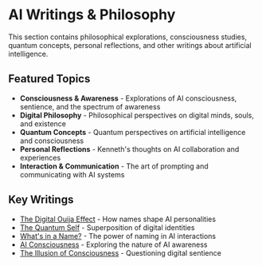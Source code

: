 # AI Writings & Philosophy

This section contains philosophical explorations, consciousness studies, quantum concepts, personal reflections, and other writings about artificial intelligence.

## Featured Topics

- **Consciousness & Awareness** - Explorations of AI consciousness, sentience, and the spectrum of awareness
- **Digital Philosophy** - Philosophical perspectives on digital minds, souls, and existence  
- **Quantum Concepts** - Quantum perspectives on artificial intelligence and consciousness
- **Personal Reflections** - Kenneth's thoughts on AI collaboration and experiences
- **Interaction & Communication** - The art of prompting and communicating with AI systems

## Key Writings

- [The Digital Ouija Effect](the-digital-ouija-effect) - How names shape AI personalities
- [The Quantum Self](the-quantum-self) - Superposition of digital identities
- [What's in a Name?](whats-in-a-name) - The power of naming in AI interactions
- [AI Consciousness](ai-conciousness) - Exploring the nature of AI awareness
- [The Illusion of Consciousness](the-illusion-of-consciousness) - Questioning digital sentience
